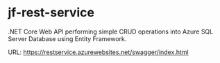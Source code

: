 # jf-rest-service
.NET Core Web API performing simple CRUD operations into Azure SQL Server Database using Entity Framework.

URL: https://restservice.azurewebsites.net/swagger/index.html
